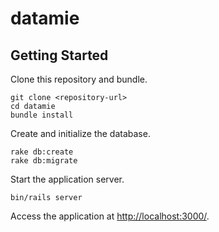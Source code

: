 # datamie

## Getting Started

Clone this repository and bundle.

    git clone <repository-url>
    cd datamie
    bundle install

Create and initialize the database.

    rake db:create
    rake db:migrate

Start the application server.

    bin/rails server

Access the application at [http://localhost:3000/](http://localhost:3000/).
